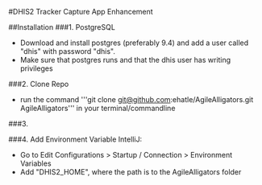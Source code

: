#DHIS2 Tracker Capture App Enhancement

##Installation
###1. PostgreSQL
* Download and install postgres (preferably 9.4) and add a user called "dhis" with password "dhis".
* Make sure that postgres runs and that the dhis user has writing privileges

###2. Clone Repo
* run the command '''git clone git@github.com:ehatle/AgileAlligators.git AgileAlligators''' in your terminal/commandline

###3. 

###4. Add Environment Variable
IntelliJ:
* Go to Edit Configurations > Startup / Connection > Environment Variables
* Add "DHIS2_HOME", where the path is to the AgileAlligators folder